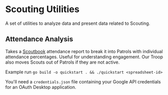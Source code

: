 # Scouting Utilities
A set of utilities to analyze data and present data related to Scouting.

## Attendance Analysis
Takes a [Scoutbook](http://scoutbook.com/) attendance report to break it into Patrols with individual attendance
percentages.  Useful for understanding engagement.  Our Troop also moves Scouts out of Patrols if they are not active.

Example run `go build -o quickstart . && ./quickstart <spreadsheet-id>`

You'll need a `credentials.json` file containing your Google API credentials for an OAuth Desktop application.
